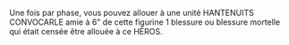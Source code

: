 Une fois par phase, vous pouvez
allouer à une unité HANTENUITS
CONVOCARLE amie à 6" de cette
figurine 1 blessure ou blessure mortelle
qui était censée être allouée à ce HÉROS.
